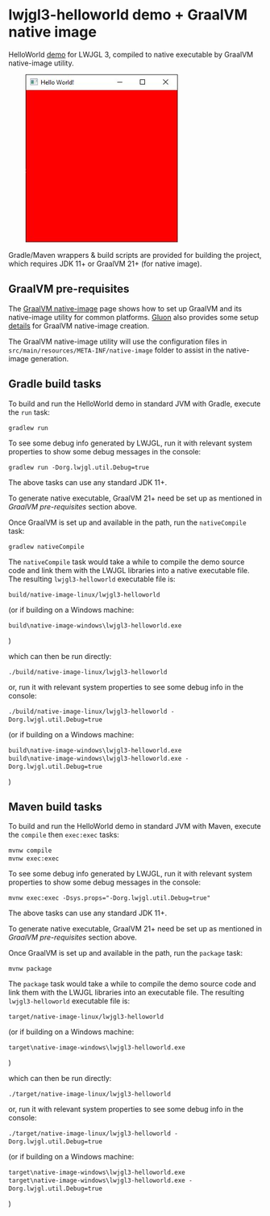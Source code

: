 # lwjgl3-helloworld demo + GraalVM native image

HelloWorld [demo](https://www.lwjgl.org/guide) for LWJGL 3,
compiled to native executable by GraalVM native-image utility.

<pre>
	<img src="HelloWorld.jpg"/>
</pre>

Gradle/Maven wrappers & build scripts are provided for building the project,
which requires JDK 11+ or GraalVM 21+ (for native image).

## GraalVM pre-requisites

The [GraalVM native-image](https://www.graalvm.org/reference-manual/native-image) page
shows how to set up GraalVM and its native-image utility for common platforms.
[Gluon](https://gluonhq.com/) also provides some setup
[details](https://docs.gluonhq.com/#_platforms) for GraalVM native-image creation.

The GraalVM native-image utility will use the configuration files in
`src/main/resources/META-INF/native-image` folder to assist in the native-image generation.

## Gradle build tasks

To build and run the HelloWorld demo in standard JVM with Gradle, execute the `run` task:

	gradlew run

To see some debug info generated by LWJGL, run it with relevant system properties
to show some debug messages in the console:

	gradlew run -Dorg.lwjgl.util.Debug=true

The above tasks can use any standard JDK 11+.

To generate native executable, GraalVM 21+ need be set up as mentioned in
*GraalVM pre-requisites* section above.

Once GraalVM is set up and available in the path, run the `nativeCompile` task:

	gradlew nativeCompile

The `nativeCompile` task would take a while to compile the demo source code and
link them with the LWJGL libraries into a native executable file.
The resulting `lwjgl3-helloworld` executable file is:

	build/native-image-linux/lwjgl3-helloworld

(or if building on a Windows machine:

	build\native-image-windows\lwjgl3-helloworld.exe

)

which can then be run directly:

	./build/native-image-linux/lwjgl3-helloworld

or, run it with relevant system properties to see some debug info in the console:

	./build/native-image-linux/lwjgl3-helloworld -Dorg.lwjgl.util.Debug=true

(or if building on a Windows machine:

	build\native-image-windows\lwjgl3-helloworld.exe
	build\native-image-windows\lwjgl3-helloworld.exe -Dorg.lwjgl.util.Debug=true

)

## Maven build tasks

To build and run the HelloWorld demo in standard JVM with Maven, execute the
`compile` then `exec:exec` tasks:

	mvnw compile
	mvnw exec:exec

To see some debug info generated by LWJGL, run it with relevant system properties
to show some debug messages in the console:

	mvnw exec:exec -Dsys.props="-Dorg.lwjgl.util.Debug=true"

The above tasks can use any standard JDK 11+.

To generate native executable, GraalVM 21+ need be set up as mentioned in
*GraalVM pre-requisites* section above.

Once GraalVM is set up and available in the path, run the `package` task:

	mvnw package

The `package` task would take a while to compile the demo source code and
link them with the LWJGL libraries into an executable file.
The resulting `lwjgl3-helloworld` executable file is:

	target/native-image-linux/lwjgl3-helloworld

(or if building on a Windows machine:

	target\native-image-windows\lwjgl3-helloworld.exe

)

which can then be run directly:

	./target/native-image-linux/lwjgl3-helloworld

or, run it with relevant system properties to see some debug info in the console:

	./target/native-image-linux/lwjgl3-helloworld -Dorg.lwjgl.util.Debug=true

(or if building on a Windows machine:

	target\native-image-windows\lwjgl3-helloworld.exe
	target\native-image-windows\lwjgl3-helloworld.exe -Dorg.lwjgl.util.Debug=true

)


